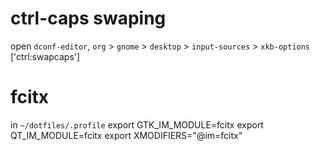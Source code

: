 # ctrl-caps swaping  
open `dconf-editor`, `org` > `gnome` > `desktop` > `input-sources` > `xkb-options`
    ['ctrl:swapcaps']  

# fcitx  
in `~/dotfiles/.profile`
    export GTK_IM_MODULE=fcitx
    export QT_IM_MODULE=fcitx
    export XMODIFIERS="@im=fcitx"  
  

    

